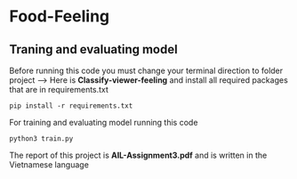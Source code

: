 # Food-Feeling
## Traning and evaluating model
Before running this code you must change your terminal direction to folder project --> Here is **Classify-viewer-feeling** and install all required packages that are in requirements.txt

`pip install -r requirements.txt`

For training and evaluating model running this code

`python3 train.py`

The report of this project is **AIL-Assignment3.pdf** and is written in the Vietnamese language
